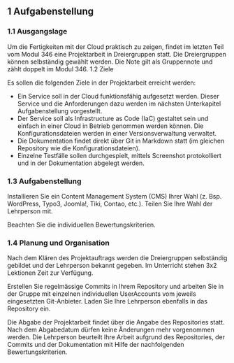 
## 1 Aufgabenstellung

### 1.1 Ausgangslage

Um die Fertigkeiten mit der Cloud praktisch zu zeigen, findet im letzten Teil vom Modul 346 eine Projektarbeit in Dreiergruppen statt. Die Dreiergruppen können selbständig gewählt werden. Die Note gilt als Gruppennote und zählt doppelt im Modul 346.
1.2 Ziele

Es sollen die folgenden Ziele in der Projektarbeit erreicht werden:

- Ein Service soll in der Cloud funktionsfähig aufgesetzt werden. Dieser Service und die Anforderungen dazu werden im nächsten Unterkapitel Aufgabenstellung vorgestellt.
- Der Service soll als Infrastructure as Code (IaC) gestaltet sein und einfach in einer Cloud in Betrieb genommen werden können. Die Konfigurationsdateien werden in einer Versionsverwaltung verwaltet.
- Die Dokumentation findet direkt über Git in Markdown statt (im gleichen Repository wie die Konfigurationsdateien).
- Einzelne Testfälle sollen durchgespielt, mittels Screenshot protokolliert und in der Dokumentation abgelegt werden.

### 1.3 Aufgabenstellung

Installieren Sie ein Content Management System (CMS) Ihrer Wahl (z. Bsp. WordPress, Typo3, Joomla!, Tiki, Contao, etc.). Teilen Sie Ihre Wahl der Lehrperson mit.

Beachten Sie die individuellen Bewertungskriterien.
### 1.4 Planung und Organisation

Nach dem Klären des Projektauftrags werden die Dreiergruppen selbständig gebildet und der Lehrperson bekannt gegeben. Im Unterricht stehen 3x2 Lektionen Zeit zur Verfügung.

Erstellen Sie regelmässige Commits in Ihrem Repository und arbeiten Sie in der Gruppe mit einzelnen individuellen UserAccounts vom jeweils eingesetzten Git-Anbieter. Laden Sie Ihre Lehrperson ebenfalls in das Repository ein.

Die Abgabe der Projektarbeit findet über die Angabe des Repositories statt. Nach dem Abgabedatum dürfen keine Änderungen mehr vorgenommen werden. Die Lehrperson beurteilt Ihre Arbeit aufgrund des Repositories, der Commits und der Dokumentation mit Hilfe der nachfolgenden Bewertungskriterien.
